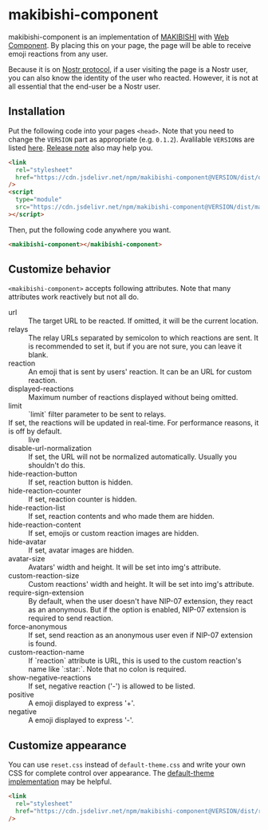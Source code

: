 # makibishi-component

makibishi-component is an implementation of [MAKIBISHI](https://nikolat.github.io/makibishi-demo/) with [Web Component](https://developer.mozilla.org/en-US/docs/Web/API/Web_components). By placing this on your page, the page will be able to receive emoji reactions from any user.

Because it is on [Nostr protocol](https://nostr.com/), if a user visiting the page is a Nostr user, you can also know the identity of the user who reacted. However, it is not at all essential that the end-user be a Nostr user.

## Installation

Put the following code into your pages `<head>`. Note that you need to change the `VERSION` part as appropriate (e.g. `0.1.2`). Avalilable `VERSION`s are listed [here](https://www.npmjs.com/package/makibishi-component?activeTab=versions). [Release note](https://github.com/penpenpng/makibishi-component/releases) also may help you.

```html
<link
  rel="stylesheet"
  href="https://cdn.jsdelivr.net/npm/makibishi-component@VERSION/dist/default-theme.css"
/>
<script
  type="module"
  src="https://cdn.jsdelivr.net/npm/makibishi-component@VERSION/dist/makibishi-component.js"
></script>
```

Then, put the following code anywhere you want.

```html
<makibishi-component></makibishi-component>
```

## Customize behavior

`<makibishi-component>` accepts following attributes. Note that many attributes work reactively but not all do.

<dl>
  <dt>url</dt>
  <dd>The target URL to be reacted. If omitted, it will be the current location.</dd>

  <dt>relays</dt>
  <dd>The relay URLs separated by semicolon to which reactions are sent. It is recommended to set it, but if you are not sure, you can leave it blank.</dd>

  <dt>reaction</dt>
  <dd>An emoji that is sent by users' reaction. It can be an URL for custom reaction.</dd>

  <dt>displayed-reactions</dt>
  <dd>Maximum number of reactions displayed without being omitted.</dd>

  <dt>limit</dt>
  <dd>`limit` filter parameter to be sent to relays.</dd>

  <dt>If set, the reactions will be updated in real-time. For performance reasons, it is off by default.</dt>
  <dd>live</dd>

  <dt>disable-url-normalization</dt>
  <dd>If set, the URL will not be normalized automatically. Usually you shouldn't do this.</dd>

  <dt>hide-reaction-button</dt>
  <dd>If set, reaction button is hidden.</dd>

  <dt>hide-reaction-counter</dt>
  <dd>If set, reaction counter is hidden.</dd>

  <dt>hide-reaction-list</dt>
  <dd>If set, reaction contents and who made them are hidden.</dd>

  <dt>hide-reaction-content</dt>
  <dd>If set, emojis or custom reaction images are hidden.</dd>

  <dt>hide-avatar</dt>
  <dd>If set, avatar images are hidden.</dd>

  <dt>avatar-size</dt>
  <dd>Avatars' width and height. It will be set into img's attribute.</dd>

  <dt>custom-reaction-size</dt>
  <dd>Custom reactions' width and height. It will be set into img's attribute.</dd>

  <dt>require-sign-extension</dt>
  <dd>By default, when the user doesn't have NIP-07 extension, they react as an anonymous. But if the option is enabled, NIP-07 extension is required to send reaction.</dd>

  <dt>force-anonymous</dt>
  <dd>If set, send reaction as an anonymous user even if NIP-07 extension is found.</dd>

  <dt>custom-reaction-name</dt>
  <dd>If `reaction` attribute is URL, this is used to the custom reaction's name like `:star:`. Note that no colon is required.</dd>

  <dt>show-negative-reactions</dt>
  <dd>If set, negative reaction ('-') is allowed to be listed.</dd>

  <dt>positive</dt>
  <dd>A emoji displayed to express '+'.</dd>

  <dt>negative</dt>
  <dd>A emoji displayed to express '-'.</dd>
</dl>

## Customize appearance

You can use `reset.css` instead of `default-theme.css` and write your own CSS for complete control over appearance. The [default-theme implementation](https://github.com/penpenpng/makibishi-component/blob/main/public/default-theme.css) may be helpful.

```html
<link
  rel="stylesheet"
  href="https://cdn.jsdelivr.net/npm/makibishi-component@VERSION/dist/reset.css"
/>
```
